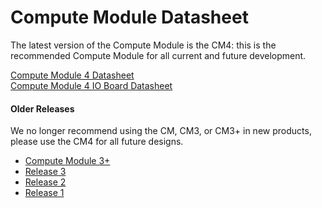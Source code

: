 # Compute Module Datasheet

The latest version of the Compute Module is the CM4: this is the recommended Compute Module for all current and future development. 

[Compute Module 4 Datasheet](https://datasheets.raspberrypi.org/cm4/cm4-datasheet.pdf)  
[Compute Module 4 IO Board Datasheet](https://datasheets.raspberrypi.org/cm4io/cm4io-datasheet.pdf)

#### Older Releases 

We no longer recommend using the CM, CM3, or CM3+ in new products, please use the CM4 for all future designs. 

* [Compute Module 3+](datasheets/rpi_DATA_CM3plus_1p0.pdf)
* [Release 3](datasheets/rpi_DATA_CM_3p0.pdf)
* [Release 2](datasheets/rpi_DATA_CM_2p0.pdf)
* [Release 1](datasheets/rpi_DATA_CM_1p0.pdf)
